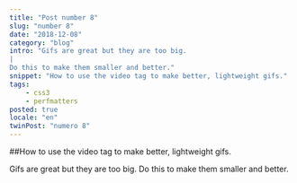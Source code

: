 ```yaml
---
title: "Post number 8"
slug: "number 8"
date: "2018-12-08"
category: "blog"
intro: "Gifs are great but they are too big.
|
Do this to make them smaller and better."
snippet: "How to use the video tag to make better, lightweight gifs."
tags:
    - css3
    - perfmatters
posted: true
locale: "en"
twinPost: "numero 8"
---
```


##How to use the video tag to make better, lightweight gifs.

Gifs are great but they are too big. Do this to make them smaller and better.